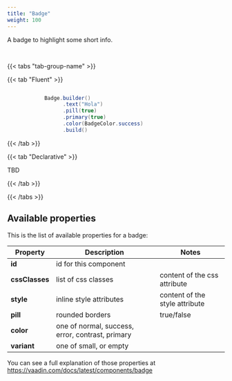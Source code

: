 ```yaml
---
title: "Badge"
weight: 100
---
```



A badge to highlight some short info.

<div style="display: flex; align-items: center; justify-content: center; width: 100%; margin-bottom: 30px;">
  <mateu-component id="componente" style="width: unset;"></mateu-component>
</div>

<script>

  const component = {
        "type": "ClientSide",
        "metadata": {
          "type": "Badge",
          "text": "Hola",
          "color": "success",
          "primary": true,
          "small": false,
          "pill": true
        },
        "id": "fieldId"
      };

    document.getElementById('componente').component = component;

</script>

{{< tabs "tab-group-name" >}}

{{< tab "Fluent" >}}

```java

            Badge.builder()
                  .text("Hola")
                  .pill(true)
                  .primary(true)
                  .color(BadgeColor.success)
                  .build()

```

{{< /tab >}}

{{< tab "Declarative" >}}

TBD

{{< /tab >}}

{{< /tabs >}}


## Available properties

This is the list of available properties for a badge:

| Property       | Description                                      | Notes                          |
|----------------|--------------------------------------------------|--------------------------------|
| **id**         | id for this component                            |                                |
| **cssClasses** | list of css classes                              | content of the css attribute   |
| **style**      | inline style attributes                          | content of the style attribute |
| **pill**       | rounded borders                                  | true/false                     |
| **color**      | one of normal, success, error, contrast, primary |                                |
| **variant**    | one of small, or empty                           |                                |



You can see a full explanation of those properties at https://vaadin.com/docs/latest/components/badge

